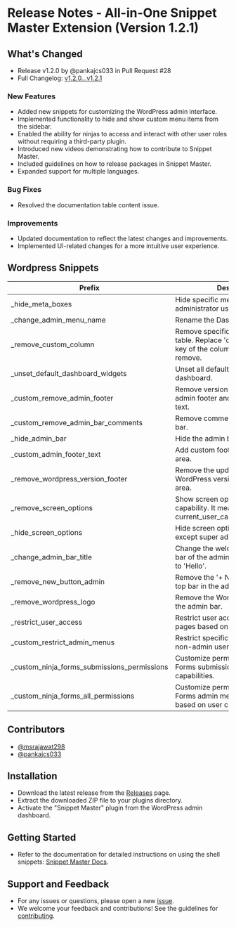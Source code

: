 # Release Notes - All-in-One Snippet Master Extension (Version 1.2.1)

## What's Changed
- Release v1.2.0 by @pankajcs033 in Pull Request #28
- Full Changelog: [v1.2.0...v1.2.1](https://github.com/snippetmaster/snippets/compare/v1.2.0...v1.2.1)

### New Features
- Added new snippets for customizing the WordPress admin interface.
- Implemented functionality to hide and show custom menu items from the sidebar.
- Enabled the ability for ninjas to access and interact with other user roles without requiring a third-party plugin.
- Introduced new videos demonstrating how to contribute to Snippet Master.
- Included guidelines on how to release packages in Snippet Master.
- Expanded support for multiple languages.

### Bug Fixes
- Resolved the documentation table content issue.

### Improvements
- Updated documentation to reflect the latest changes and improvements.
- Implemented UI-related changes for a more intuitive user experience.

## Wordpress Snippets

| Prefix                                | Description                                                                                       |
|---------------------------------------|---------------------------------------------------------------------------------------------------|
| _hide_meta_boxes                      | Hide specific meta boxes for non-administrator users.                                            |
| _change_admin_menu_name               | Rename the Dashboard menu name.                                                                  |
| _remove_custom_column                 | Remove specific columns from a table. Replace 'column_key' with the key of the column you want to remove. |
| _unset_default_dashboard_widgets      | Unset all default widgets from the dashboard.                                                   |
| _custom_remove_admin_footer           | Remove version information from admin footer and display custom text.                           |
| _custom_remove_admin_bar_comments     | Remove comments from the admin bar.                                                             |
| _hide_admin_bar                       | Hide the admin bar.                                                                             |
| _custom_admin_footer_text             | Add custom footer text to the admin area.                                                       |
| _remove_wordpress_version_footer      | Remove the update footer or default WordPress version from the admin area.                     |
| _remove_screen_options                | Show screen options based on user capability. It means by super admin current_user_can('manage_options'). |
| _hide_screen_options                  | Hide screen options for all users except super admin.                                           |
| _change_admin_bar_title               | Change the welcome title in the top bar of the admin area from 'Howdy' to 'Hello'.              |
| _remove_new_button_admin              | Remove the '+ New' button from the top bar in the admin site.                                   |
| _remove_wordpress_logo                | Remove the WordPress logo from the admin bar.                                                   |
| _restrict_user_access                 | Restrict user access to specific pages based on their role.                                      |
| _custom_restrict_admin_menus          | Restrict specific admin menus for non-admin users.                                              |
| _custom_ninja_forms_submissions_permissions | Customize permissions for Ninja Forms submissions based on user capabilities.            |
| _custom_ninja_forms_all_permissions   | Customize permissions for Ninja Forms admin menus and API actions based on user capabilities.  |

## Contributors
- [@msrajawat298](https://github.com/msrajawat298)
- [@pankajcs033](https://github.com/pankajcs033)

## Installation
- Download the latest release from the [Releases](https://github.com/snippetmaster/snippets/releases) page.
- Extract the downloaded ZIP file to your plugins directory.
- Activate the "Snippet Master" plugin from the WordPress admin dashboard.

## Getting Started
- Refer to the documentation for detailed instructions on using the shell snippets: [Snippet Master Docs](https://snippetmaster.com/docs).

## Support and Feedback
- For any issues or questions, please open a new [issue](https://github.com/snippetmaster/snippets/issues).
- We welcome your feedback and contributions! See the guidelines for [contributing](https://github.com/snippetmaster/snippets/blob/main/CONTRIBUTING.md).